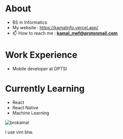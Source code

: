# About 
- BS in Informatics
- My website : https://kamalinfo.vercel.app/
- 📫 How to reach me : **kamal_nwf@protonmail.com**

# Work Experience
- Mobile developer at DPTSI

# Currently Learning
- React
- React Native
- Machine Learning



<p align="left"> <img src="https://komarev.com/ghpvc/?username=brokamal&label=Profile%20views&color=0e75b6&style=flat" alt="brokamal" /> </p>

I use vim btw.
